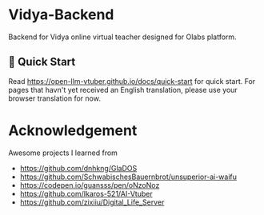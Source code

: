 # Vidya-Backend
Backend for Vidya online virtual teacher designed for Olabs platform.

## 🚀 Quick Start

Read https://open-llm-vtuber.github.io/docs/quick-start for quick start. For pages that havn't yet received an English translation, please use your browser translation for now.

# Acknowledgement
Awesome projects I learned from

- https://github.com/dnhkng/GlaDOS
- https://github.com/SchwabischesBauernbrot/unsuperior-ai-waifu
- https://codepen.io/guansss/pen/oNzoNoz
- https://github.com/Ikaros-521/AI-Vtuber
- https://github.com/zixiiu/Digital_Life_Server
